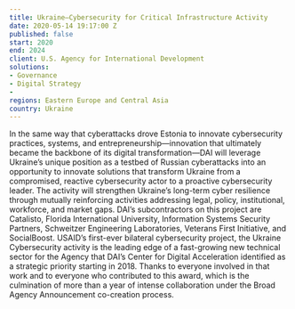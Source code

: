 ```yaml
---
title: Ukraine—Cybersecurity for Critical Infrastructure Activity
date: 2020-05-14 19:17:00 Z
published: false
start: 2020
end: 2024
client: U.S. Agency for International Development
solutions:
- Governance
- Digital Strategy
- 
regions: Eastern Europe and Central Asia
country: Ukraine
---
```


In the same way that cyberattacks drove Estonia to innovate cybersecurity practices, systems, and entrepreneurship—innovation that ultimately became the backbone of its digital transformation—DAI will leverage Ukraine’s unique position as a testbed of Russian cyberattacks into an opportunity to innovate solutions that transform Ukraine from a compromised, reactive cybersecurity actor to a proactive cybersecurity leader. The activity will strengthen Ukraine’s long-term cyber resilience through mutually reinforcing activities addressing legal, policy, institutional, workforce, and market gaps.
DAI’s subcontractors on this project are Catalisto, Florida International University, Information Systems Security Partners, Schweitzer Engineering Laboratories, Veterans First Initiative, and SocialBoost.
USAID’s first-ever bilateral cybersecurity project, the Ukraine Cybersecurity activity is the leading edge of a fast-growing new technical sector for the Agency that DAI’s Center for Digital Acceleration identified as a strategic priority starting in 2018. Thanks to everyone involved in that work and to everyone who contributed to this award, which is the culmination of more than a year of intense collaboration under the Broad Agency Announcement co-creation process.

 
 